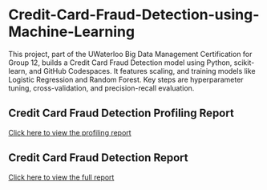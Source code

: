 # Credit-Card-Fraud-Detection-using-Machine-Learning
This project, part of the UWaterloo Big Data Management Certification for Group 12, builds a Credit Card Fraud Detection model using Python, scikit-learn, and GitHub Codespaces. It features scaling, and training models like Logistic Regression and Random Forest. Key steps are hyperparameter tuning, cross-validation, and precision-recall evaluation.
## Credit Card Fraud Detection Profiling Report
[Click here to view the profiling report](https://curly-giggle-4rjqqg4qq57fqv47-8000.app.github.dev/docs/creditcard_report.html)
## Credit Card Fraud Detection Report
[Click here to view the full report](UWaterloo_CreditCard_Fraud_Detection_Group-12.pdf)

